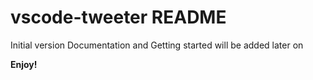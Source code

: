 # vscode-tweeter README
Initial version
Documentation and Getting started will be added later on
  
**Enjoy!**

